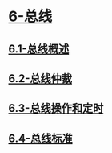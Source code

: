# [6-总线](./README.md)

## [6.1-总线概述](./6.1-总线概述/README.md)

## [6.2-总线仲裁](./6.2-总线仲裁/README.md)

## [6.3-总线操作和定时](./6.3-总线操作和定时/README.md)

## [6.4-总线标准](./6.4-总线标准/README.md)